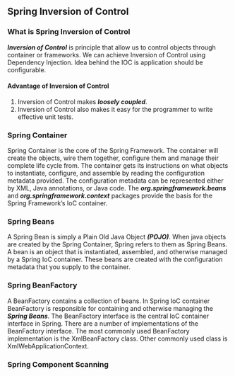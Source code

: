 ## Spring Inversion of Control

### What is Spring Inversion of Control

***Inversion of Control*** is principle that allow us to control objects through container or frameworks. We can achieve Inversion of Control using Dependency Injection. Idea behind the IOC is application should be configurable.

#### Advantage of Inversion of Control
1. Inversion of Control makes ***loosely coupled***.
2. Inversion of Control also makes it easy for the programmer to write effective unit tests.

### Spring Container
Spring Container is the core of the Spring Framework. The container will create the objects, wire them together, configure them and manage their complete life cycle from. The container gets its instructions on what objects to instantiate, configure, and assemble by reading the configuration metadata provided. The configuration metadata can be represented either by XML, Java annotations, or Java code. The ***org.springframework.beans*** and ***org.springframework.context*** packages provide the basis for the Spring Framework’s IoC container.

### Spring Beans
A Spring Bean is simply a Plain Old Java Object ***(POJO)***. When java objects are created by the Spring Container, Spring refers to them as Spring Beans.  A bean is an object that is instantiated, assembled, and otherwise managed by a Spring IoC container. These beans are created with the configuration metadata that you supply to the container.

### Spring BeanFactory
A BeanFactory contains a collection of beans. In Spring IoC container BeanFactory is responsible for containing and otherwise managing the ***Spring Beans***. The BeanFactory interface is the central IoC container interface in Spring. There are a number of implementations of the BeanFactory interface. The most commonly used BeanFactory implementation is the XmlBeanFactory class. Other commonly used class is XmlWebApplicationContext.

### Spring Component Scanning
